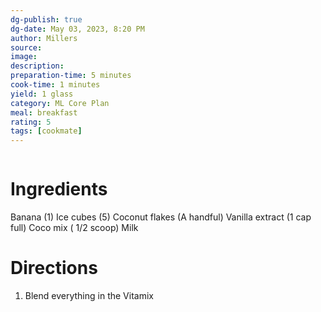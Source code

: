 ```yaml
---
dg-publish: true
dg-date: May 03, 2023, 8:20 PM
author: Millers
source: 
image:
description: 
preparation-time: 5 minutes
cook-time: 1 minutes
yield: 1 glass
category: ML Core Plan
meal: breakfast
rating: 5
tags: [cookmate]
---
```

![]()

# Ingredients

Banana (1)
Ice cubes (5)
Coconut flakes (A handful)
Vanilla extract (1 cap full)
Coco mix ( 1/2 scoop)
Milk

# Directions

1) Blend everything in the Vitamix